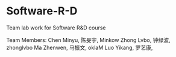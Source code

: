 # Software-R-D
Team lab work for Software R&amp;D course

Team Members:
Chen Minyu, 陈旻宇, Minkow
Zhong Lvbo, 钟绿波, zhonglvbo
Ma Zhenwen, 马振文, oklaM
Luo Yikang, 罗艺康, 
